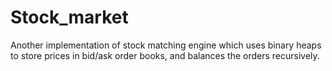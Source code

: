 # Stock_market
Another implementation of stock matching engine which uses binary heaps to store prices in bid/ask order books, and balances the orders recursively.
